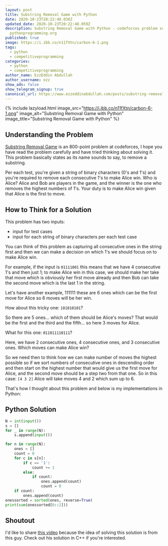 ```yaml
---
layout: post
title: Substring Removal Game with Python
date: 2020-10-23T20:22:48.036Z
updated_date: 2020-10-23T20:22:48.059Z
description: Substring Removal Game with Python - codeforces problem solution on
  pythonprogramming.org
published: true
image: https://i.ibb.co/n11fXtn/carbon-6-1.png
tags:
  - python
  - competitiveprogramming
categories:
  - python
  - competitiveprogramming
author_name: EzzEddin Abdullah
author_username: ezz
show_ads: false
show_telegram_signup: true
canonical_url: https://www.ezzeddinabdullah.com/posts/substring-removal-game-with-python-and-javascript
---
```

{% include lazyload.html image_src="https://i.ibb.co/n11fXtn/carbon-6-1.png" image_alt="Substring Removal Game with Python" image_title="Substring Removal Game with Python" %}

## Understanding the Problem

[Substring Removal Game](https://codeforces.com/contest/1398/problem/B) is an 800-point problem at codeforces, I hope you have read the problem carefully and have tried thinking about solving it. This problem basically states as its name sounds to say, to remove a substring.

Per each test, you're given a string of binary characters (0's and 1's) and you're required to remove each consecutive 1's to make Alice win. Who is Alice? Alice and Bob are players in the game, and the winner is the one who removes the highest numbers of 1's. Your duty is to make Alice win given that Alice is the first to move.

## How to Think for a Solution

This problem has two inputs:

* input for test cases
* input for each string of binary characters per each test case

You can think of this problem as capturing all consecutive ones in the string first and then we can make a decision on which 1's we should focus on to make Alice win.

For example, if the input is `01111001` this means that we have 4 consecutive 1's and then just 1; to make Alice win in this case, we should make her take that move which is obviously her first move already and then Bob can take the second move which is the last 1 in the string.

Let's have another example, 111111 these are 6 ones which can be the first move for Alice so 6 moves will be her win.

How about this tricky one: `101010101`?

So there are 5 ones... which of them should be Alice's moves? That would be the first and the third and the fifth... so here 3 moves for Alice.

What for this one: `011011110111`?

Here, we have 2 consecutive ones, 4 consecutive ones, and 3 consecutive ones. Which moves can make Alice win?

So we need then to think how we can make number of moves the highest possible so if we sort numbers of consecutive ones in descending order and then start on the highest number that would give us the first move for Alice, and the second move should be a step two from that one. So in this case: `[4 3 2]` Alice will take moves 4 and 2 which sum up to 6.

That's how I thought about this problem and below is my implementations in Python:

## Python Solution

```python
N = int(input())
s = []
for _ in range(N):
    s.append(input())

for n in range(N):
    ones = []
    count = 0
    for c in s[n]:
        if c == '1':
            count += 1
        else:
            if count:
                ones.append(count)
                count = 0
    if count:
        ones.append(count)
onessorted = sorted(ones, reverse=True)
print(sum(onessorted[0::2]))
```

## Shoutout

I'd like to share [this video](https://www.youtube.com/watch?v=xE8qf5sfn4Y&ab_channel=codeExplainer) because the idea of solving this solution is from this guy. Check out his solution in C++ if you're interested.
